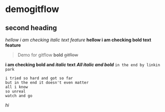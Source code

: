 # demogitflow
## second heading
*hellow i am checking italic text feature*
**hellow i am checking bold text feature**
>Demo for gitflow
__bold__
~~gitflow~~

**i am checking bold and _italic_ text**
***All italic and bold***
`in the end by linkin park`
```
i tried so hard and got so far 
but in the end it doesn't even matter
all i know
so unreal
watch and go
```
_hi_
